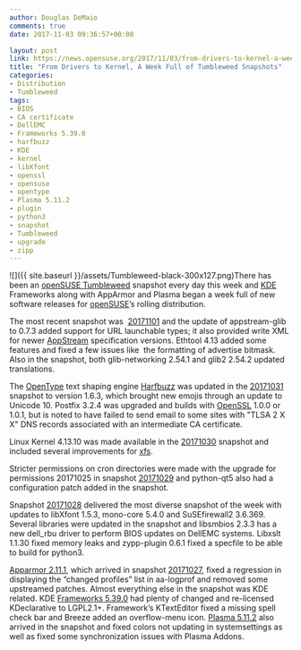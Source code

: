 ```yaml
---
author: Douglas DeMaio
comments: true
date: 2017-11-03 09:36:57+00:00

layout: post
link: https://news.opensuse.org/2017/11/03/from-drivers-to-kernel-a-week-full-of-tumbleweed-snapshots/
title: "From Drivers to Kernel, A Week Full of Tumbleweed Snapshots"
categories:
- Distribution
- Tumbleweed
tags:
- BIOS
- CA certificate
- DellEMC
- Frameworks 5.39.0
- harfbuzz
- KDE
- kernel
- libXfont
- openssl
- opensuse
- opentype
- Plasma 5.11.2
- plugin
- python3
- snapshot
- Tumbleweed
- upgrade
- zipp
---
```

![]({{ site.baseurl }}/assets/Tumbleweed-black-300x127.png)There has been an [openSUSE Tumbleweed](https://en.opensuse.org/Portal:Tumbleweed) snapshot every day this week and [KDE](https://www.kde.org/) Frameworks along with AppArmor and Plasma began a week full of new software releases for [openSUSE](https://www.opensuse.org/)’s rolling distribution.

The most recent snapshot was  [20171101](https://lists.opensuse.org/opensuse-factory/2017-11/msg00062.html) and the update of appstream-glib to 0.7.3 added support for URL launchable types; it also provided write XML for newer [AppStream](https://www.freedesktop.org/wiki/Distributions/AppStream/) specification versions. Ethtool 4.13 added some features and fixed a few issues like  the formatting of advertise bitmask. Also in the snapshot, both glib-networking 2.54.1 and glib2 2.54.2 updated translations.

The [OpenType](http://www.microsoft.com/typography/otspec/) text shaping engine [Harfbuzz](http://harfbuzz.org/) was updated in the [20171031](https://lists.opensuse.org/opensuse-factory/2017-11/msg00034.html) snapshot to version 1.6.3, which brought new emojis through an update to Unicode 10. Postfix 3.2.4 was upgraded and builds with [OpenSSL](https://www.openssl.org/) 1.0.0 or 1.0.1, but is noted to have failed to send email to some sites with "TLSA 2 X X" DNS records associated with an intermediate CA certificate.

Linux Kernel 4.13.10 was made available in the [20171030](https://lists.opensuse.org/opensuse-factory/2017-10/msg00821.html) snapshot and included several improvements for [xfs](https://en.wikipedia.org/wiki/XFS).

Stricter permissions on cron directories were made with the upgrade for permissions 20171025 in snapshot [20171029](https://lists.opensuse.org/opensuse-factory/2017-10/msg00770.html) and python-qt5 also had a configuration patch added in the snapshot.<!-- more -->

Snapshot [20171028](https://lists.opensuse.org/opensuse-factory/2017-10/msg00728.html) delivered the most diverse snapshot of the week with updates to libXfont 1.5.3, mono-core 5.4.0 and SuSEfirewall2 3.6.369. Several libraries were updated in the snapshot and libsmbios 2.3.3 has a new dell_rbu driver to perform BIOS updates on DellEMC systems. Libxslt 1.1.30 fixed memory leaks and zypp-plugin 0.6.1 fixed a specfile to be able to build for python3.

[Apparmor 2.11.1](http://wiki.apparmor.net/index.php/ReleaseNotes_2_11_1), which arrived in snapshot [20171027](https://lists.opensuse.org/opensuse-factory/2017-10/msg00715.html), fixed a regression in displaying the “changed profiles” list in aa-logprof and removed some upstreamed patches. Almost everything else in the snapshot was KDE related. KDE [Frameworks 5.39.0](https://www.kde.org/announcements/kde-frameworks-5.39.0.php) had plenty of changed and re-licensed KDeclarative to LGPL2.1+. Framework’s KTextEditor fixed a missing spell check bar and Breeze added an overflow-menu icon. [Plasma 5.11.2](https://www.kde.org/announcements/plasma-5.11.2.php) also arrived in the snapshot and fixed colors not updating in systemsettings as well as fixed some synchronization issues with Plasma Addons.		
